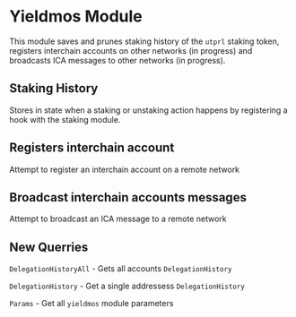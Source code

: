 # Yieldmos Module

This module saves and prunes staking history of the `utprl` staking token, registers interchain accounts on other networks (in progress) and broadcasts ICA messages to other networks (in progress).

## Staking History

Stores in state when a staking or unstaking action happens by registering a hook with the staking module.

## Registers interchain account

Attempt to register an interchain account on a remote network

## Broadcast interchain accounts messages

Attempt to broadcast an ICA message to a remote network

## New Querries

`DelegationHistoryAll` - Gets all accounts `DelegationHistory`

`DelegationHistory` - Get a single addressess `DelegationHistory`

`Params` - Get all `yieldmos` module parameters
